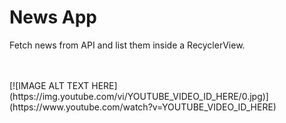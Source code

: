 # News App
Fetch news from API and list them inside a RecyclerView.

</br>
</br>
[![IMAGE ALT TEXT HERE](https://img.youtube.com/vi/YOUTUBE_VIDEO_ID_HERE/0.jpg)](https://www.youtube.com/watch?v=YOUTUBE_VIDEO_ID_HERE)
